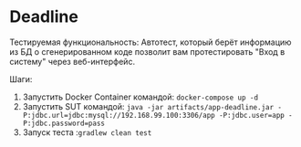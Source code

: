 # Deadline

Тестируемая функциональность: 
Автотест, который берёт информацию из БД о сгенерированном коде позволит вам протестировать "Вход в систему" через веб-интерфейс.

Шаги:
1. Запустить Docker Container командой: ```docker-compose up -d```
2. Запустить SUT командой: ```java -jar artifacts/app-deadline.jar -P:jdbc.url=jdbc:mysql://192.168.99.100:3306/app -P:jdbc.user=app -P:jdbc.password=pass```
3. Запуск теста :```gradlew clean test```
